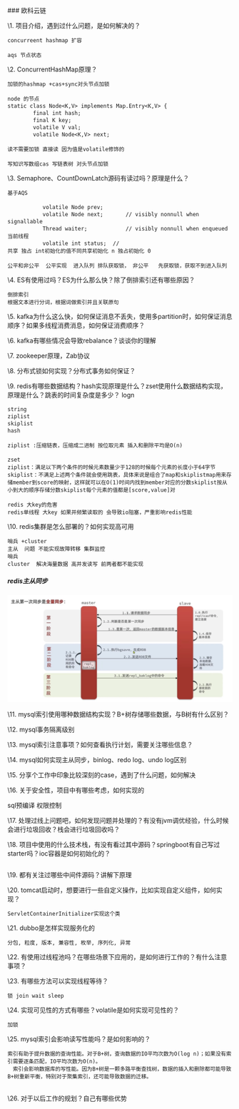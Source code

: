 

\### 欧科云链

\1. 项目介绍，遇到过什么问题，是如何解决的？

```
concurreent hashmap 扩容

aqs 节点状态
```

\2. ConcurrentHashMap原理？

```
加锁的hashmap +cas+sync对头节点加锁

node 的节点 
static class Node<K,V> implements Map.Entry<K,V> {
        final int hash;
        final K key;
        volatile V val;
        volatile Node<K,V> next;

读不需要加锁 直接读 因为值是volatile修饰的

写知识写数组cas 写链表树 对头节点加锁
```

\3. Semaphore、CountDownLatch源码有读过吗？原理是什么？ 

```
基于AQS

           volatile Node prev;       
           volatile Node next;       // visibly nonnull when signallable
           Thread waiter;            // visibly nonnull when enqueued 当前线程
           volatile int status;  //
共享 独占 int初始化的值不同共享初始化 n 独占初始化 0

公平和非公平  公平实现  进入队列 排队获取锁， 非公平   先获取锁，获取不到进入队列
```

\4. ES有使用过吗？ES为什么那么快？除了倒排索引还有哪些原因？

```
倒排索引
根据文本进行分词，根据词做索引并且关联原句
```

\5. kafka为什么这么快，如何保证消息不丢失，使用多partition时，如何保证消息顺序？如果多线程消费消息，如何保证消费顺序？

\6. kafka有哪些情况会导致rebalance？谈谈你的理解

\7. zookeeper原理，Zab协议

\8. 分布式锁如何实现？分布式事务如何保证？

\9. redis有哪些数据结构？hash实现原理是什么？zset使用什么数据结构实现，原理是什么？跳表的时间复杂度是多少？ logn

```
string 
ziplist
skiplist
hash

ziplist :压缩链表，压缩成二进制 按位取元素 插入和删除平均是O(n)

zset
ziplist：满足以下两个条件的时候元素数量少于128的时候每个元素的长度小于64字节skiplist：不满足上述两个条件就会使用跳表，具体来说是组合了map和skiplistmap用来存储member到score的映射，这样就可以在O(1)时间内找到member对应的分数skiplist按从小到大的顺序存储分数skiplist每个元素的值都是[score,value]对

redis 大key的危害
redis单线程 大key 如果并频繁读取的 会导致io阻塞，严重影响redis性能

```

\10. redis集群是怎么部署的？如何实现高可用

```
哨兵 +cluster
主从  问题 不能实现故障转移 集群监控
哨兵   
cluster  解决海量数据 高并发读写 前两者都不能实现
```

##### redis主从同步

![image-20220317092957767](../images/image-20220317092957767.png)

\11. mysql索引使用哪种数据结构实现？B+树存储哪些数据，与B树有什么区别？

\12. mysql事务隔离级别

\13. mysql索引注意事项？如何查看执行计划，需要关注哪些信息？

\14. mysql如何实现主从同步，binlog、redo log、undo log区别

\15. 分享个工作中印象比较深刻的case，遇到了什么问题，如何解决

\16. 关于安全性，项目中有哪些考虑，如何实现的

sql预编译 权限控制 

\17. 处理过线上问题吧，如何发现问题并处理的？有没有jvm调优经验，什么时候会进行垃圾回收？栈会进行垃圾回收吗？

\18. 项目中使用的什么技术栈，有没有看过其中源码？springboot有自己写过starter吗？ioc容器是如何初始化的？

```

```

\19. 都有关注过哪些中间件源码？讲解下原理

\20. tomcat启动时，想要进行一些自定义操作，比如实现自定义组件，如何实现？

```
ServletContainerInitializer实现这个类
```

\21. dubbo是怎样实现服务化的

```
分包, 粒度, 版本, 兼容性, 枚举, 序列化, 异常
```

\22. 有使用过线程池吗？在哪些场景下应用的，是如何进行工作的？有什么注意事项？



\23. 有哪些方法可以实现线程等待？

```
锁 join wait sleep 
```

\24. 实现可见性的方式有哪些？volatile是如何实现可见性的？

```
加锁
```

\25. mysql索引会影响读写性能吗？是如何影响的？

```
索引有助于提升数据的查询性能。对于B+树，查询数据的IO平均次数为O(log n)；如果没有索引需要逐条匹配，IO平均次数为O(n)。
　索引会影响数据库的写性能。因为B+树是一颗多路平衡查找树，数据的插入和删除都可能导致B+树重新平衡，特别对于聚集索引，还可能导致数据的迁移。
　
```

\26. 对于以后工作的规划？自己有哪些优势
